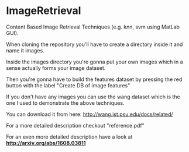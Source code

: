 ImageRetrieval
==============

Content Based Image Retrieval Techniques (e.g. knn, svm using MatLab GUI).

When cloning the repository you'll have to create a directory inside it and name it images.

Inside the images directory you're gonna put your own images which in a sense actually forms your image dataset.

Then you're gonna have to build the features dataset by pressing the red button with the label "Create DB of image features"

If you don't have any images you can use the wang dataset which is the one I used to demonstrate the above techniques.

You can download it from here: http://wang.ist.psu.edu/docs/related/

For a more detailed description checkout "reference.pdf"

For an even more detailed description have a look at **http://arxiv.org/abs/1608.03811**
